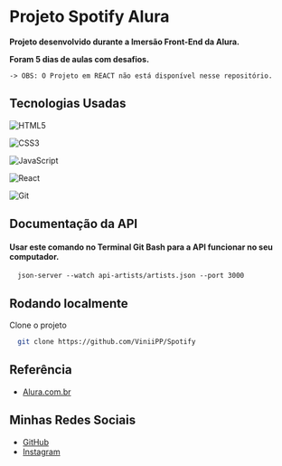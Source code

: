 
# Projeto Spotify Alura

**Projeto desenvolvido durante a Imersão Front-End da Alura.**

**Foram 5 dias de aulas com desafios.**

 ```-> OBS: O Projeto em REACT não está disponível nesse repositório. ```


## Tecnologias Usadas

![HTML5](https://img.shields.io/badge/HTML5-E34F26?style=for-the-badge&logo=html5&logoColor=white)

![CSS3](https://img.shields.io/badge/CSS3-1572B6?style=for-the-badge&logo=css3&logoColor=white)

![JavaScript](https://img.shields.io/badge/JavaScript-F7DF1E?style=for-the-badge&logo=javascript&logoColor=black)

![React](https://img.shields.io/badge/React-20232A?style=for-the-badge&logo=react&logoColor=61DAFB)

![Git](https://img.shields.io/badge/GIT-E44C30?style=for-the-badge&logo=git&logoColor=white)

## Documentação da API

#### Usar este comando no Terminal Git Bash para a API funcionar no seu computador.

```http
  json-server --watch api-artists/artists.json --port 3000
```




## Rodando localmente

Clone o projeto

```bash
  git clone https://github.com/ViniiPP/Spotify
```




## Referência

 - [Alura.com.br](https://www.alura.com.br)



## Minhas Redes Sociais

- [GitHub](https://github.com/ViniiPP)
- [Instagram](https://www.instagram.com/eu_viniipp/)


